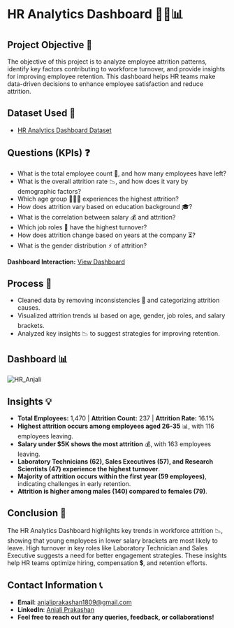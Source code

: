 
# HR Analytics Dashboard 👨‍🌾📊

## Project Objective 🎯
The objective of this project is to analyze employee attrition patterns, identify key factors contributing to workforce turnover, and provide insights for improving employee retention. This dashboard helps HR teams make data-driven decisions to enhance employee satisfaction and reduce attrition.

## Dataset Used 📂
- [HR Analytics Dashboard Dataset](https://github.com/AnjaliPrakashan/Data-Analysis-HR-Analytics/blob/main/HR_Anjali.pbix)

## Questions (KPIs) ❓
- What is the total employee count 🏢, and how many employees have left?
- What is the overall attrition rate 📉, and how does it vary by demographic factors?
- Which age group 👶👨🏻 experiences the highest attrition?
- How does attrition vary based on education background 🎓?
- What is the correlation between salary 💰 and attrition?
- Which job roles 💼 have the highest turnover?
- How does attrition change based on years at the company ⏳?
- What is the gender distribution ⚡ of attrition?

**Dashboard Interaction:** [View Dashboard](https://github.com/AnjaliPrakashan/Data-Analysis-HR-Analytics/blob/main/HR_Anjali.png)

## Process 🔄
- Cleaned data by removing inconsistencies 🧹 and categorizing attrition causes.
- Visualized attrition trends 📊 based on age, gender, job roles, and salary brackets.
- Analyzed key insights 📉 to suggest strategies for improving retention.

## Dashboard 📊
![HR_Anjali](https://github.com/user-attachments/assets/7b2175ab-1d84-4112-89cd-073229831fe1)

## Insights 💡
- **Total Employees:** 1,470 | **Attrition Count:** 237 | **Attrition Rate:** 16.1%
- **Highest attrition occurs among employees aged 26-35** 📊, with 116 employees leaving.
- **Salary under $5K shows the most attrition** 💰, with 163 employees leaving.
- **Laboratory Technicians (62), Sales Executives (57), and Research Scientists (47) experience the highest turnover**.
- **Majority of attrition occurs within the first year (59 employees)**, indicating challenges in early retention.
- **Attrition is higher among males (140) compared to females (79)**.

## Conclusion 📝
The HR Analytics Dashboard highlights key trends in workforce attrition 📉, showing that young employees in lower salary brackets are most likely to leave. High turnover in key roles like Laboratory Technician and Sales Executive suggests a need for better engagement strategies. These insights help HR teams optimize hiring, compensation 💲, and retention efforts.

## Contact Information 📞
- **Email**: [anjaliprakashan1809@gmail.com](mailto:anjaliprakashan1809@gmail.com)
- **LinkedIn**: [Anjali Prakashan](https://www.linkedin.com/in/anjali-prakashan)
- **Feel free to reach out for any queries, feedback, or collaborations!**


